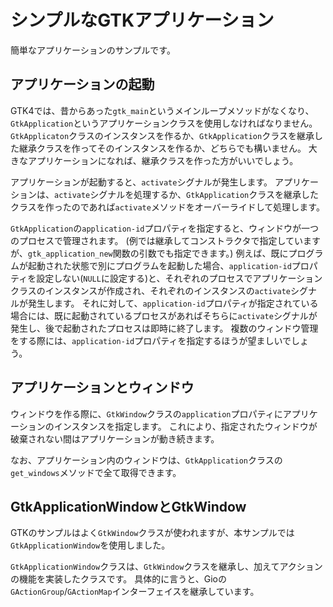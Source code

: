 # シンプルなGTKアプリケーション

簡単なアプリケーションのサンプルです。

## アプリケーションの起動

GTK4では、昔からあった`gtk_main`というメインループメソッドがなくなり、`GtkApplication`というアプリケーションクラスを使用しなければなりません。
`GtkApplicaton`クラスのインスタンスを作るか、`GtkApplication`クラスを継承した継承クラスを作ってそのインスタンスを作るか、どちらでも構いません。
大きなアプリケーションになれば、継承クラスを作った方がいいでしょう。

アプリケーションが起動すると、`activate`シグナルが発生します。
アプリケーションは、`activate`シグナルを処理するか、`GtkApplication`クラスを継承したクラスを作ったのであれば`activate`メソッドをオーバーライドして処理します。

`GtkApplication`の`application-id`プロパティを指定すると、ウィンドウが一つのプロセスで管理されます。
(例では継承してコンストラクタで指定していますが、`gtk_application_new`関数の引数でも指定できます。)
例えば、既にプログラムが起動された状態で別にプログラムを起動した場合、`application-id`プロパティを設定しない(`NULL`に設定する)と、それぞれのプロセスでアプリケーションクラスのインスタンスが作成され、それぞれのインスタンスの`activate`シグナルが発生します。
それに対して、`application-id`プロパティが指定されている場合には、既に起動されているプロセスがあればそちらに`activate`シグナルが発生し、後で起動されたプロセスは即時に終了します。
複数のウィンドウ管理をする際には、`application-id`プロパティを指定するほうが望ましいでしょう。

## アプリケーションとウィンドウ

ウィンドウを作る際に、`GtkWindow`クラスの`application`プロパティにアプリケーションのインスタンスを指定します。
これにより、指定されたウィンドウが破棄されない間はアプリケーションが動き続きます。

なお、アプリケーション内のウィンドウは、`GtkApplication`クラスの`get_windows`メソッドで全て取得できます。

## GtkApplicationWindowとGtkWindow

GTKのサンプルはよく`GtkWindow`クラスが使われますが、本サンプルでは`GtkApplicationWindow`を使用しました。

`GtkApplicationWindow`クラスは、`GtkWindow`クラスを継承し、加えてアクションの機能を実装したクラスです。
具体的に言うと、Gioの`GActionGroup`/`GActionMap`インターフェイスを継承しています。


